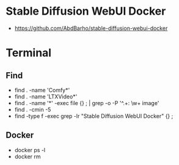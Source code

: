 # Stable Diffusion WebUI Docker

* https://github.com/AbdBarho/stable-diffusion-webui-docker

# Terminal

## Find
* find . -name 'Comfy*'
* find . -name 'LTXVideo*'
* find . -name '*' -exec file {} \; | grep -o -P '^.+: \w+ image'
* find . -cmin -5
* find -type f -exec grep -lr "Stable Diffusion WebUI Docker" {} \;

## Docker
* docker ps -l
* docker rm